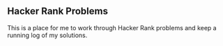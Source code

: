 ## Hacker Rank Problems

This is a place for me to work through Hacker Rank problems and keep a running log of my solutions.
